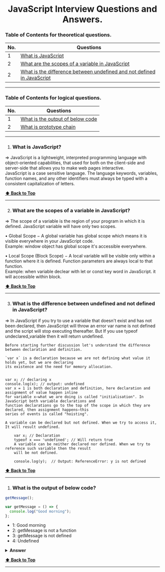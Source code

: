 <div align="center">
    <h1>
       JavaScript Interview Questions and Answers.
    </h1>
</div>

### Table of Contents for theoretical questions.

| No. | Questions                                                                                                                                                         |
| --- | ----------------------------------------------------------------------------------------------------------------------------------------------------------------- |
| 1   | [What is JavaScript](#what-is-javascript)                                         |
| 2   | [What are the scopes of a variable in JavaScript](#What-are-the-scopes-of-a-variable-in-JavaScript) |
| 2   | [What is the difference between undefined and not defined in JavaScript](#What-is-the-difference-between-undefined-and-not-defined-in-JavaScript) 

---

### Table of Contents for logical questions.

| No. | Questions                                                                                                                                                         |
| --- | ----------------------------------------------------------------------------------------------------------------------------------------------------------------- |
| 1   | [What is the output of below code](#What-is-the-output-of-below-code)                                         |
| 2   | [What is prototype chain](#what-is-a-prototype-chain)      

---

1. ### What is JavaScript?

 => JavaScript is a lightweight, interpreted programming language with object-oriented capabilities, 
    that used for both on the client-side and server-side that allows you to 
    make web pages interactive. </br> JavaScript is a case sensitive language. The language keywords, variables, function names, and any other               identifiers must always be typed with a consistent capitalization of letters.

   **[⬆ Back to Top](#table-of-contents-for-theoretical-questions)**
   
  ---

2. ### What are the scopes of a variable in JavaScript?

 =>  The scope of a variable is the region of your program in which it is defined. 
     JavaScript variable will have only two scopes.

   • Global Scope − A global variable has global scope which means it is visible everywhere in your 
     JavaScript code. </br>
     Example: window object has global scope it's accessible everywhere.

   • Local Scope (Block Scope) − A local variable will be visible only within a function where it is defined.
     Function parameters are always local to that function. </br>
     Example: when variable declear with let or const key word in JavaScript. it will accessible within block.

**[⬆ Back to Top](#table-of-contents-for-theoretical-questions)**
   
  ---
  
 3. ### What is the difference between undefined and not defined in JavaScript?
 
=>  In JavaScript if you try to use a variable that doesn't exist and has not been declared, 
    then JavaScript will throw an error var name is not defined and the script will stop 
    executing thereafter. But If you use typeof undeclared_variable then it will return undefined.

    Before starting further discussion let's understand the difference between declaration and definition.

    `var x` is a declaration because we are not defining what value it holds yet, but we are declaring 
    its existence and the need for memory allocation.


    var x; // declaring x
    console.log(x); // output: undefined
    var x = 1 is both declaration and definition, here declaration and assignment of value happen inline 
    for variable x—what we are doing is called "initialisation". In JavaScript both variable declarations and 
    function declarations go to the top of the scope in which they are declared, then assignment happens—this 
    series of events is called "hoisting".

    A variable can be declared but not defined. When we try to access it, It will result undefined.

        var x; // Declaration
        typeof x === 'undefined'; // Will return true
        A variable can be neither declared nor defined. When we try to reference such variable then the result 
        will be not defined.

        console.log(y);  // Output: ReferenceError: y is not defined

 
 **[⬆ Back to Top](#table-of-contents-for-theoretical-questions)**
   
  ---
  
1. ### What is the output of below code?

```javascript
getMessage();

var getMessage = () => {
  console.log("Good morning");
};
```

- 1: Good morning
- 2: getMessage is not a function
- 3: getMessage is not defined
- 4: Undefined

<details><summary><b>Answer</b></summary>
<p>

##### Answer: 2

Hoisting will move variables and functions to be the top of scope. Even though getMessage is an arrow function the above function will considered as a varible due to it's variable declaration or assignment. (Like all other functions in Javascript, the arrow function is not hoisting the main reason that you cannot call them before initialization.) So the variables will have undefined value in memory phase and throws an error '`getMessage` is not a function' at the code execution phase.

</p>

</details>

 **[⬆ Back to Top](#table-of-contents-for-logical-questions)**

---
